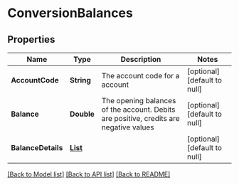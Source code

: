 # ConversionBalances
## Properties

| Name | Type | Description | Notes |
|------------ | ------------- | ------------- | -------------|
| **AccountCode** | **String** | The account code for a account | [optional] [default to null] |
| **Balance** | **Double** | The opening balances of the account. Debits are positive, credits are negative values | [optional] [default to null] |
| **BalanceDetails** | [**List**](BalanceDetails.md) |  | [optional] [default to null] |

[[Back to Model list]](../README.md#documentation-for-models) [[Back to API list]](../README.md#documentation-for-api-endpoints) [[Back to README]](../README.md)

